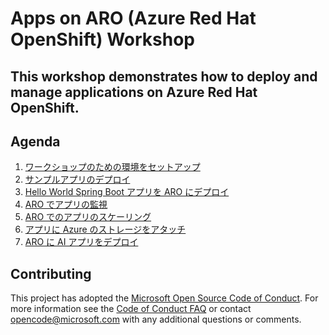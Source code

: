 # Apps on ARO (Azure Red Hat OpenShift) Workshop

This workshop demonstrates how to deploy and manage applications on Azure Red Hat OpenShift. 
---

## Agenda
1. [ワークショップのための環境をセットアップ](01-workshop-environment-setup/README.md)
2. [サンプルアプリのデプロイ](/02-deploy-from-catalog/README.md)
3. [Hello World Spring Boot アプリを ARO にデプロイ](03-deploy-spring-helloworld/README.md)
4. [ARO でアプリの監視](04-monitoring-apps/README.md)
5. [ARO でのアプリのスケーリング](05-scaling-apps/README.md)
6. [アプリに Azure のストレージをアタッチ](06-attach-storage-to-app/README.md)
7. [ARO に AI アプリをデプロイ](07-deploy-ai-app/README.md)

## Contributing

This project has adopted the [Microsoft Open Source Code of Conduct](https://opensource.microsoft.com/codeofconduct/). For more information see the [Code of Conduct FAQ](https://opensource.microsoft.com/codeofconduct/faq/) or contact [opencode@microsoft.com](mailto:opencode@microsoft.com) with any additional questions or comments.